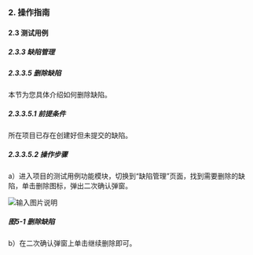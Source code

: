 ### 2. 操作指南

#### 2.3 测试用例

##### 2.3.3 缺陷管理

##### 2.3.3.5 删除缺陷

本节为您具体介绍如何删除缺陷。

##### 2.3.3.5.1 前提条件

所在项目已存在创建好但未提交的缺陷。

##### 2.3.3.5.2 操作步骤

a）进入项目的测试用例功能模块，切换到“缺陷管理”页面，找到需要删除的缺陷，单击删除图标，弹出二次确认弹窗。

![输入图片说明](../../../../images/SoFlu%E5%85%A8%E8%87%AA%E5%8A%A8%E6%B5%8B%E8%AF%95%E5%B9%B3%E5%8F%B0%E6%95%99%E7%A8%8B/2.%20%E6%93%8D%E4%BD%9C%E6%8C%87%E5%8D%97/3.%20%E6%B5%8B%E8%AF%95%E7%94%A8%E4%BE%8B/3.%20%E7%BC%BA%E9%99%B7%E7%AE%A1%E7%90%86/5-1.png)

##### 图5-1 删除缺陷

b）在二次确认弹窗上单击继续删除即可。
